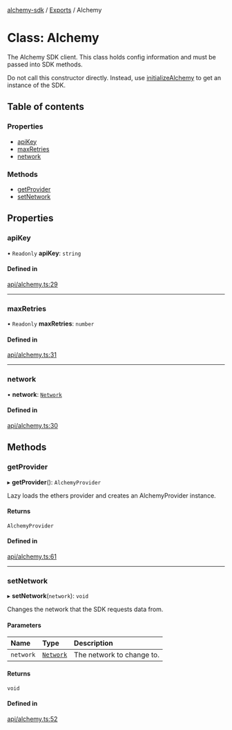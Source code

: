 [alchemy-sdk](../README.md) / [Exports](../modules.md) / Alchemy

# Class: Alchemy

The Alchemy SDK client. This class holds config information and must be
passed into SDK methods.

Do not call this constructor directly. Instead, use [initializeAlchemy](../modules.md#initializealchemy)
to get an instance of the SDK.

## Table of contents

### Properties

- [apiKey](Alchemy.md#apikey)
- [maxRetries](Alchemy.md#maxretries)
- [network](Alchemy.md#network)

### Methods

- [getProvider](Alchemy.md#getprovider)
- [setNetwork](Alchemy.md#setnetwork)

## Properties

### apiKey

• `Readonly` **apiKey**: `string`

#### Defined in

[api/alchemy.ts:29](https://github.com/alchemyplatform/alchemy-sdk-js/blob/9f71253/src/api/alchemy.ts#L29)

___

### maxRetries

• `Readonly` **maxRetries**: `number`

#### Defined in

[api/alchemy.ts:31](https://github.com/alchemyplatform/alchemy-sdk-js/blob/9f71253/src/api/alchemy.ts#L31)

___

### network

• **network**: [`Network`](../enums/Network.md)

#### Defined in

[api/alchemy.ts:30](https://github.com/alchemyplatform/alchemy-sdk-js/blob/9f71253/src/api/alchemy.ts#L30)

## Methods

### getProvider

▸ **getProvider**(): `AlchemyProvider`

Lazy loads the ethers provider and creates an AlchemyProvider instance.

#### Returns

`AlchemyProvider`

#### Defined in

[api/alchemy.ts:61](https://github.com/alchemyplatform/alchemy-sdk-js/blob/9f71253/src/api/alchemy.ts#L61)

___

### setNetwork

▸ **setNetwork**(`network`): `void`

Changes the network that the SDK requests data from.

#### Parameters

| Name | Type | Description |
| :------ | :------ | :------ |
| `network` | [`Network`](../enums/Network.md) | The network to change to. |

#### Returns

`void`

#### Defined in

[api/alchemy.ts:52](https://github.com/alchemyplatform/alchemy-sdk-js/blob/9f71253/src/api/alchemy.ts#L52)
